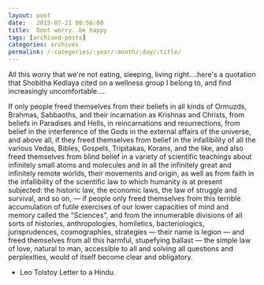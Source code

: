 ```yaml
---
layout: post
date:	2015-07-21 00:56:00
title:  Dont worry..be happy
tags: [archived-posts]
categories: archives
permalink: /:categories/:year/:month/:day/:title/
---
```

All this worry that we're not eating, sleeping, living right....here's a quotation that Shobitha Kedlaya cited on a wellness group I belong to, and find increasingly uncomfortable....



If only people freed themselves from their beliefs in all kinds of Ormuzds, Brahmas, Sabbaoths, and their incarnation as Krishnas and Christs, from beliefs in Paradises and Hells, in reincarnations and resurrections, from belief in the interference of the Gods in the external affairs of the universe, and above all, if they freed themselves from belief in the infallibility of all the various Vedas, Bibles, Gospels, Tripitakas, Korans, and the like, and also freed themselves from blind belief in a variety of scientific teachings about infinitely small atoms and molecules and in all the infinitely great and infinitely remote worlds, their movements and origin, as well as from faith in the infallibility of the scientific law to which humanity is at present subjected: the historic law, the economic laws, the law of struggle and survival, and so on, — if people only freed themselves from this terrible accumulation of futile exercises of our lower capacities of mind and memory called the "Sciences", and from the innumerable divisions of all sorts of histories, anthropologies, homiletics, bacteriologics, jurisprudences, cosmographies, strategies — their name is legion — and freed themselves from all this harmful, stupefying ballast — the simple law of love, natural to man, accessible to all and solving all questions and perplexities, would of itself become clear and obligatory.
- Leo Tolstoy
Letter to a Hindu.
